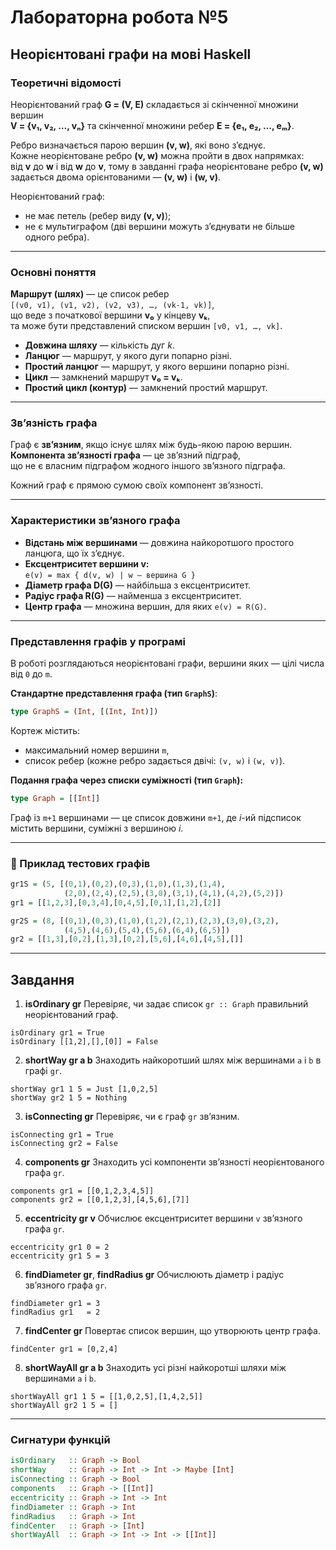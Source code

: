 # Лабораторна робота №5  
## Неорієнтовані графи на мові Haskell
### Теоретичні відомості

Неорієнтований граф **G = (V, E)** складається зі скінченної множини вершин  
**V = {v₁, v₂, …, vₙ}** та скінченної множини ребер **E = {e₁, e₂, …, eₘ}**.  

Ребро визначається парою вершин **(v, w)**, які воно з’єднує.  
Кожне неорієнтоване ребро **(v, w)** можна пройти в двох напрямках:  
від **v** до **w** і від **w** до **v**, тому в завданні графа неорієнтоване ребро **(v, w)**  
задається двома орієнтованими — **(v, w)** і **(w, v)**.  

Неорієнтований граф:
- не має петель (ребер виду **(v, v)**);
- не є мультиграфом (дві вершини можуть з’єднувати не більше одного ребра).

---

### Основні поняття

**Маршрут (шлях)** — це список ребер  
`[(v0, v1), (v1, v2), (v2, v3), …, (vk-1, vk)]`,  
що веде з початкової вершини **v₀** у кінцеву **vₖ**,  
та може бути представлений списком вершин `[v0, v1, …, vk]`.

- **Довжина шляху** — кількість дуг *k*.  
- **Ланцюг** — маршрут, у якого дуги попарно різні.  
- **Простий ланцюг** — маршрут, у якого вершини попарно різні.  
- **Цикл** — замкнений маршрут **v₀ = vₖ**.  
- **Простий цикл (контур)** — замкнений простий маршрут.  

---

### Зв’язність графа

Граф є **зв’язним**, якщо існує шлях між будь-якою парою вершин.  
**Компонента зв’язності графа** — це зв’язний підграф,  
що не є власним підграфом жодного іншого зв’язного підграфа.  

Кожний граф є прямою сумою своїх компонент зв’язності.

---

### Характеристики зв’язного графа

- **Відстань між вершинами** — довжина найкоротшого простого ланцюга, що їх з’єднує.  
- **Ексцентриситет вершини v:**  
  `e(v) = max { d(v, w) | w – вершина G }`
- **Діаметр графа D(G)** — найбільша з ексцентриситет.  
- **Радіус графа R(G)** — найменша з ексцентриситет.  
- **Центр графа** — множина вершин, для яких `e(v) = R(G)`.

---

### Представлення графів у програмі

В роботі розглядаються неорієнтовані графи, вершини яких — цілі числа від `0` до `m`.  

**Стандартне представлення графа (тип `GraphS`)**:
```haskell
type GraphS = (Int, [(Int, Int)])
````

Кортеж містить:

* максимальний номер вершини `m`,
* список ребер (кожне ребро задається двічі: `(v, w)` і `(w, v)`).

**Подання графа через списки суміжності (тип `Graph`):**

```haskell
type Graph = [[Int]]
```

Граф із `m+1` вершинами — це список довжини `m+1`,
де *i*-ий підсписок містить вершини, суміжні з вершиною *i*.

---

### 🔹 Приклад тестових графів

```haskell
gr1S = (5, [(0,1),(0,2),(0,3),(1,0),(1,3),(1,4),
            (2,0),(2,4),(2,5),(3,0),(3,1),(4,1),(4,2),(5,2)])
gr1 = [[1,2,3],[0,3,4],[0,4,5],[0,1],[1,2],[2]]

gr2S = (8, [(0,1),(0,3),(1,0),(1,2),(2,1),(2,3),(3,0),(3,2),
            (4,5),(4,6),(5,4),(5,6),(6,4),(6,5)])
gr2 = [[1,3],[0,2],[1,3],[0,2],[5,6],[4,6],[4,5],[]]
```

---

## Завдання

1. **isOrdinary gr**
Перевіряє, чи задає список `gr :: Graph` правильний неорієнтований граф.

```
isOrdinary gr1 = True
isOrdinary [[1,2],[],[0]] = False
```

2. **shortWay gr a b**
Знаходить найкоротший шлях між вершинами `a` і `b` в графі `gr`.

```
shortWay gr1 1 5 = Just [1,0,2,5]
shortWay gr2 1 5 = Nothing
```

3. **isConnecting gr**
Перевіряє, чи є граф `gr` зв’язним.

```
isConnecting gr1 = True
isConnecting gr2 = False
```

4. **components gr**
Знаходить усі компоненти зв’язності неорієнтованого графа `gr`.

```
components gr1 = [[0,1,2,3,4,5]]
components gr2 = [[0,1,2,3],[4,5,6],[7]]
```

5. **eccentricity gr v**
Обчислює ексцентриситет вершини `v` зв’язного графа `gr`.

```
eccentricity gr1 0 = 2
eccentricity gr1 5 = 3
```

6. **findDiameter gr**, **findRadius gr**
Обчислюють діаметр і радіус зв’язного графа `gr`.

```
findDiameter gr1 = 3
findRadius gr1   = 2
```

7. **findCenter gr**
Повертає список вершин, що утворюють центр графа.

```
findCenter gr1 = [0,2,4]
```

8. **shortWayAll gr a b**
Знаходить усі різні найкоротші шляхи між вершинами `a` і `b`.

```
shortWayAll gr1 1 5 = [[1,0,2,5],[1,4,2,5]]
shortWayAll gr2 1 5 = []
```

---

### Сигнатури функцій

```haskell
isOrdinary   :: Graph -> Bool
shortWay     :: Graph -> Int -> Int -> Maybe [Int]
isConnecting :: Graph -> Bool
components   :: Graph -> [[Int]]
eccentricity :: Graph -> Int -> Int
findDiameter :: Graph -> Int
findRadius   :: Graph -> Int
findCenter   :: Graph -> [Int]
shortWayAll  :: Graph -> Int -> Int -> [[Int]]
```
